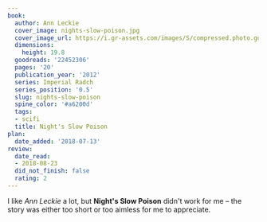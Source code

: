 ```yaml
---
book:
  author: Ann Leckie
  cover_image: nights-slow-poison.jpg
  cover_image_url: https://i.gr-assets.com/images/S/compressed.photo.goodreads.com/books/1418606162l/22452306._SX98_.jpg
  dimensions:
    height: 19.8
  goodreads: '22452306'
  pages: '20'
  publication_year: '2012'
  series: Imperial Radch
  series_position: '0.5'
  slug: nights-slow-poison
  spine_color: '#a6200d'
  tags:
  - scifi
  title: Night's Slow Poison
plan:
  date_added: '2018-07-13'
review:
  date_read:
  - 2018-08-23
  did_not_finish: false
  rating: 2
---
```


I like *Ann Leckie* a lot, but **Night's Slow Poison** didn't work for me – the story was either too short or too aimless for me to appreciate.
